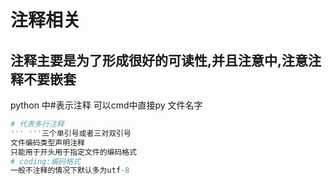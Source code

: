 # 注释相关
  ## 注释主要是为了形成很好的可读性,并且注意中,注意注释不要嵌套
python 中#表示注释
可以cmd中直接py 文件名字
```python
# 代表多行注释
''' '''三个单引号或者三对双引号
文件编码类型声明注释
只能用于开头用于指定文件的编码格式
# coding:编码格式
一般不注释的情况下默认多为utf-8
```

